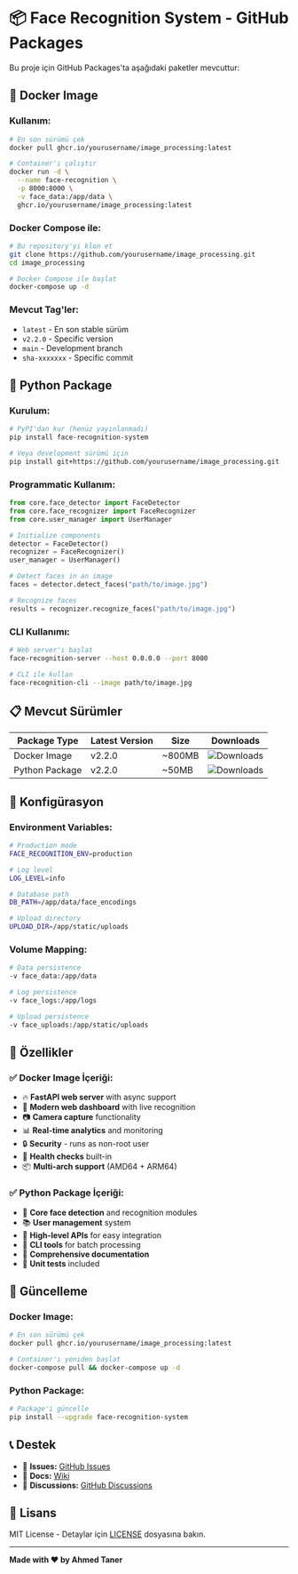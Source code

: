 # 📦 Face Recognition System - GitHub Packages

Bu proje için GitHub Packages'ta aşağıdaki paketler mevcuttur:

## 🐳 Docker Image

### Kullanım:
```bash
# En son sürümü çek
docker pull ghcr.io/yourusername/image_processing:latest

# Container'ı çalıştır
docker run -d \
  --name face-recognition \
  -p 8000:8000 \
  -v face_data:/app/data \
  ghcr.io/yourusername/image_processing:latest
```

### Docker Compose ile:
```bash
# Bu repository'yi klon et
git clone https://github.com/yourusername/image_processing.git
cd image_processing

# Docker Compose ile başlat
docker-compose up -d
```

### Mevcut Tag'ler:
- `latest` - En son stable sürüm
- `v2.2.0` - Specific version
- `main` - Development branch
- `sha-xxxxxxx` - Specific commit

## 🐍 Python Package

### Kurulum:
```bash
# PyPI'dan kur (henüz yayınlanmadı)
pip install face-recognition-system

# Veya development sürümü için
pip install git+https://github.com/yourusername/image_processing.git
```

### Programmatic Kullanım:
```python
from core.face_detector import FaceDetector
from core.face_recognizer import FaceRecognizer
from core.user_manager import UserManager

# Initialize components
detector = FaceDetector()
recognizer = FaceRecognizer()
user_manager = UserManager()

# Detect faces in an image
faces = detector.detect_faces("path/to/image.jpg")

# Recognize faces
results = recognizer.recognize_faces("path/to/image.jpg")
```

### CLI Kullanımı:
```bash
# Web server'ı başlat
face-recognition-server --host 0.0.0.0 --port 8000

# CLI ile kullan
face-recognition-cli --image path/to/image.jpg
```

## 📋 Mevcut Sürümler

| Package Type | Latest Version | Size | Downloads |
|-------------|---------------|------|-----------|
| Docker Image | v2.2.0 | ~800MB | ![Downloads](https://img.shields.io/docker/pulls/ghcr.io/yourusername/image_processing) |
| Python Package | v2.2.0 | ~50MB | ![Downloads](https://img.shields.io/pypi/dm/face-recognition-system) |

## 🔧 Konfigürasyon

### Environment Variables:
```bash
# Production mode
FACE_RECOGNITION_ENV=production

# Log level
LOG_LEVEL=info

# Database path
DB_PATH=/app/data/face_encodings

# Upload directory
UPLOAD_DIR=/app/static/uploads
```

### Volume Mapping:
```bash
# Data persistence
-v face_data:/app/data

# Log persistence  
-v face_logs:/app/logs

# Upload persistence
-v face_uploads:/app/static/uploads
```

## 🚀 Özellikler

### ✅ Docker Image İçeriği:
- 🔥 **FastAPI web server** with async support
- 🎨 **Modern web dashboard** with live recognition
- 📷 **Camera capture** functionality
- 📊 **Real-time analytics** and monitoring
- 🔒 **Security** - runs as non-root user
- 🏥 **Health checks** built-in
- 📦 **Multi-arch support** (AMD64 + ARM64)

### ✅ Python Package İçeriği:
- 🧠 **Core face detection** and recognition modules
- 📚 **User management** system
- 🎯 **High-level APIs** for easy integration
- 🔧 **CLI tools** for batch processing
- 📖 **Comprehensive documentation**
- 🧪 **Unit tests** included

## 🔄 Güncelleme

### Docker Image:
```bash
# En son sürümü çek
docker pull ghcr.io/yourusername/image_processing:latest

# Container'ı yeniden başlat
docker-compose pull && docker-compose up -d
```

### Python Package:
```bash
# Package'i güncelle
pip install --upgrade face-recognition-system
```

## 📞 Destek

- 🐛 **Issues:** [GitHub Issues](https://github.com/yourusername/image_processing/issues)
- 📖 **Docs:** [Wiki](https://github.com/yourusername/image_processing/wiki)
- 💬 **Discussions:** [GitHub Discussions](https://github.com/yourusername/image_processing/discussions)

## 📄 Lisans

MIT License - Detaylar için [LICENSE](LICENSE) dosyasına bakın.

---

**Made with ❤️ by Ahmed Taner** 
